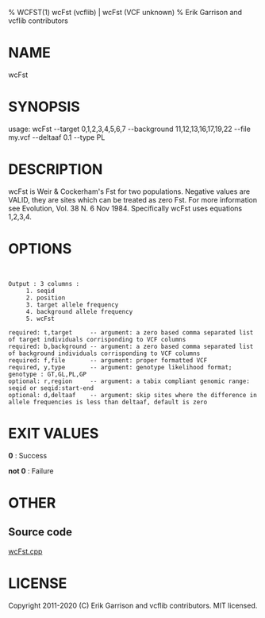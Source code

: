 % WCFST(1) wcFst (vcflib) | wcFst (VCF unknown)
% Erik Garrison and vcflib contributors

# NAME

wcFst

# SYNOPSIS

usage: wcFst --target 0,1,2,3,4,5,6,7 --background 11,12,13,16,17,19,22 --file my.vcf --deltaaf 0.1 --type PL

# DESCRIPTION

wcFst is Weir & Cockerham's Fst for two populations. Negative values are VALID, they are sites which can be treated as zero Fst. For more information see Evolution, Vol. 38 N. 6 Nov 1984. Specifically wcFst uses equations 1,2,3,4.

# OPTIONS

```


Output : 3 columns :                 
     1. seqid                        
     2. position                     
     3. target allele frequency      
     4. background allele frequency  
     5. wcFst                        

required: t,target     -- argument: a zero based comma separated list of target individuals corrisponding to VCF columns        
required: b,background -- argument: a zero based comma separated list of background individuals corrisponding to VCF columns    
required: f,file       -- argument: proper formatted VCF                                                                        
required, y,type       -- argument: genotype likelihood format; genotype : GT,GL,PL,GP                                             
optional: r,region     -- argument: a tabix compliant genomic range: seqid or seqid:start-end                                   
optional: d,deltaaf    -- argument: skip sites where the difference in allele frequencies is less than deltaaf, default is zero 

```

# EXIT VALUES

**0**
: Success

**not 0**
: Failure

# OTHER

## Source code

[wcFst.cpp](https://github.com/vcflib/vcflib/blob/master/src/wcFst.cpp)

# LICENSE

Copyright 2011-2020 (C) Erik Garrison and vcflib contributors. MIT licensed.

<!--
  Created with ./scripts/bin2md.rb scripts/bin2md-template.erb
-->

